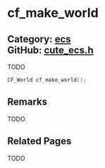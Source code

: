 [](../header.md ':include')

# cf_make_world

Category: [ecs](/api_reference?id=ecs)  
GitHub: [cute_ecs.h](https://github.com/RandyGaul/cute_framework/blob/master/include/cute_ecs.h)  
---

TODO

```cpp
CF_World cf_make_world();
```

## Remarks

TODO

## Related Pages

TODO  
